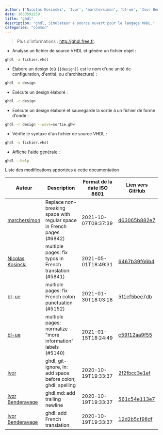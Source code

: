 ```yaml
---
author: ['Nicolas Kosinski', 'Ivor', 'marchersimon', 'bl-ue', 'Ivor Benderavage']
date: 1633592259
title: "ghdl"
description: "ghdl, Simulateur à source ouvert pour le langage VHDL."
categories: "common"
---
```

> Plus d'informations : <http://ghdl.free.fr>.

- Analyse un fichier de source VHDL et génère un fichier objet :

```bash
ghdl -a fichier.vhdl
```

- Élabore un design (où `{{design}}` est le nom d'une unité de configuration, d'entité, ou d'architecture) :

```bash
ghdl -e design
```

- Exécute un design élaboré :

```bash
ghdl -r design
```

- Exécute un design élaboré et sauvegarde la sortie à un fichier de forme d'onde :

```bash
ghdl -r design --wave=sortie.ghw
```

- Vérifie le syntaxe d'un fichier de source VHDL :

```bash
ghdl -s fichier.vhdl
```

- Affiche l'aide générale :

```bash
ghdl --help
```
Liste des modifications apportées à cette documentation


Auteur | Description | Format de la date ISO 8601 | Lien vers GitHub
------|-----|-----|-----
[marchersimon](mailto:50295997+marchersimon@users.noreply.github.com) | Replace non-breaking space with regular space in French pages (#6842) | 2021-10-07T09:37:39 | [d63065b882e7](https://github.com/tldr-pages/tldr/commit/d63065b882e77c3d3361e76cfa7f28bf5415832e)
[Nicolas Kosinski](mailto:nicokosi@yahoo.com) | multiple pages: fix typos in French translation (#5841) | 2021-05-01T18:49:31 | [6467b39f66b4](https://github.com/tldr-pages/tldr/commit/6467b39f66b40110a64d13af20f1a7ab27380fa9)
[bl-ue](mailto:54780737+bl-ue@users.noreply.github.com) | multiple pages: fix French colon punctuation (#5152) | 2021-01-30T18:03:18 | [5f1ef5bee7db](https://github.com/tldr-pages/tldr/commit/5f1ef5bee7dba1b2749d25e4d0a7be22c89cf8b4)
[bl-ue](mailto:54780737+bl-ue@users.noreply.github.com) | multiple pages: normalize "more information" labels (#5140) | 2021-01-15T18:24:49 | [c59f12aa9f55](https://github.com/tldr-pages/tldr/commit/c59f12aa9f55d85612ba22e4da86db293ff76977)
[Ivor](mailto:ivor.benderavage@gmail.com) | ghdl, git-ignore, ln: add space before colon; ghdl: spelling | 2020-10-19T19:33:37 | [2f2fbcc3e1ef](https://github.com/tldr-pages/tldr/commit/2f2fbcc3e1efb305b5f47f529f91e3bdec4ae2ca)
[Ivor Benderavage](mailto:ivor.benderavage@gmail.com) | ghdl.md: add trailing newline | 2020-10-19T19:33:37 | [561c54e113e7](https://github.com/tldr-pages/tldr/commit/561c54e113e756ba12fffc2bab773290adbb44eb)
[Ivor Benderavage](mailto:ivor.benderavage@gmail.com) | ghdl: add French translation | 2020-10-19T19:33:37 | [12d2b5cf98df](https://github.com/tldr-pages/tldr/commit/12d2b5cf98df55c0264e47d3accee860680f2ffa)

